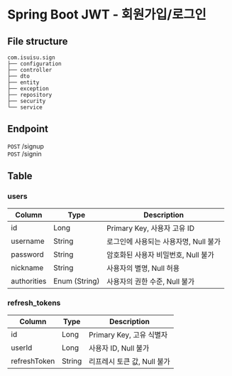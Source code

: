 # Spring Boot JWT - 회원가입/로그인

## File structure
```
com.isuisu.sign
├── configuration
├── controller
├── dto
├── entity
├── exception
├── repository
├── security
└── service
```

## Endpoint
`POST` /signup   
`POST` /signin

## Table
### users
|Column|Type| Description             |
|------------|--------------|-------------------------|
| id         | Long         | Primary Key, 사용자 고유 ID  |
| username   | String       | 로그인에 사용되는 사용자명, Null 불가 |
| password   | String       | 암호화된 사용자 비밀번호, Null 불가  |
| nickname   | String       | 사용자의 별명, Null 허용        |
| authorities | Enum (String) | 사용자의 권한 수준, Null 불가     |

### refresh_tokens
|Column|Type| Description             |
| --- | --- | --- |
| id | Long | Primary Key, 고유 식별자 |
| userId | Long | 사용자 ID, Null 불가 |
| refreshToken | String | 리프레시 토큰 값, Null 불가 |
